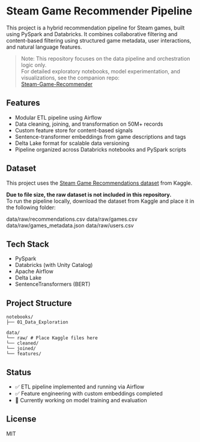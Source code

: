 # Steam Game Recommender Pipeline

This project is a hybrid recommendation pipeline for Steam games, built using PySpark and Databricks. It combines collaborative filtering and content-based filtering using structured game metadata, user interactions, and natural language features.

> Note: This repository focuses on the data pipeline and orchestration logic only.  
> For detailed exploratory notebooks, model experimentation, and visualizations, see the companion repo:  
> [Steam-Game-Recommender](https://github.com/azmaali/Steam-Game-Recommender)
## Features

- Modular ETL pipeline using Airflow
- Data cleaning, joining, and transformation on 50M+ records
- Custom feature store for content-based signals
- Sentence-transformer embeddings from game descriptions and tags
- Delta Lake format for scalable data versioning
- Pipeline organized across Databricks notebooks and PySpark scripts

## Dataset

This project uses the [Steam Game Recommendations dataset](https://www.kaggle.com/datasets/antonkozyriev/game-recommendations-on-steam) from Kaggle.

**Due to file size, the raw dataset is not included in this repository.**  
To run the pipeline locally, download the dataset from Kaggle and place it in the following folder:

data/raw/recommendations.csv
data/raw/games.csv
data/raw/games_metadata.json
data/raw/users.csv

## Tech Stack

- PySpark
- Databricks (with Unity Catalog)
- Apache Airflow
- Delta Lake
- SentenceTransformers (BERT)

## Project Structure
```
notebooks/
├── 01_Data_Exploration

data/
└── raw/ # Place Kaggle files here
└── cleaned/
└── joined/
└── features/

```

## Status

- ✅ ETL pipeline implemented and running via Airflow
- ✅ Feature engineering with custom embeddings completed
- 🔧 Currently working on model training and evaluation

## License
MIT
